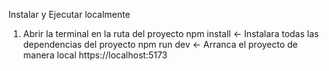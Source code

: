 Instalar y Ejecutar localmente

1. Abrir la terminal en la ruta del proyecto
   npm install <- Instalara todas las dependencias del proyecto
   npm run dev <- Arranca el proyecto de manera local https://localhost:5173

